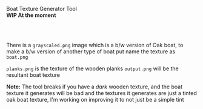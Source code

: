 Boat Texture Generator Tool <br> 
**WIP At the moment**

<br>
<br>

There is a `grayscaled.png` image which is a b/w version of Oak boat, to make a b/w version of another type of boat put 
name the texture as `boat.png`

`planks.png` is the texture of the wooden planks
`output.png` will be the resultant boat texture

**Note:** The tool breaks if you have a *dark* wooden texture, and the boat texture it generates will be bad
and the textures it generates are just a tinted oak boat texture, I'm working on improving it to not just be a simple tint


